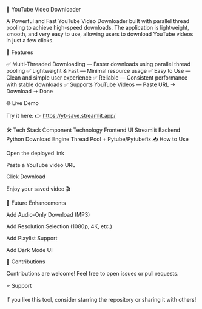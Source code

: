 📌 YouTube Video Downloader

A Powerful and Fast YouTube Video Downloader built with parallel thread pooling to achieve high-speed downloads. The application is lightweight, smooth, and very easy to use, allowing users to download YouTube videos in just a few clicks.

🚀 Features

✅ Multi-Threaded Downloading — Faster downloads using parallel thread pooling
✅ Lightweight & Fast — Minimal resource usage
✅ Easy to Use — Clean and simple user experience
✅ Reliable — Consistent performance with stable downloads
✅ Supports YouTube Videos — Paste URL → Download → Done

🌐 Live Demo

Try it here:
👉 https://yt-save.streamlit.app/

🛠️ Tech Stack
Component	Technology
Frontend UI	Streamlit
Backend	Python
Download Engine	Thread Pool + Pytube/Pytubefix
📥 How to Use

Open the deployed link

Paste a YouTube video URL

Click Download

Enjoy your saved video 🎬

📌 Future Enhancements

Add Audio-Only Download (MP3)

Add Resolution Selection (1080p, 4K, etc.)

Add Playlist Support

Add Dark Mode UI

🤝 Contributions

Contributions are welcome! Feel free to open issues or pull requests.

⭐ Support

If you like this tool, consider starring the repository or sharing it with others!
